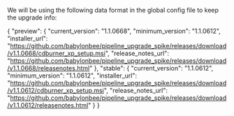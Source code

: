 We will be using the following data format in the global config file to keep the upgrade info:

{
  "preview": {
    "current_version": "1.1.0668",
    "minimum_version": "1.1.0612",
    "installer_url": "https://github.com/babylonbee/pipeline_upgrade_spike/releases/download/v1.1.0668/cdburner_xp_setup.msi",
    "release_notes_url": "https://github.com/babylonbee/pipeline_upgrade_spike/releases/download/v1.1.0668/releasenotes.html"
  },
  "stable": {
    "current_version": "1.1.0612",
    "minimum_version": "1.1.0612",
    "installer_url": "https://github.com/babylonbee/pipeline_upgrade_spike/releases/download/v1.1.0612/cdburner_xp_setup.msi",
    "release_notes_url": "https://github.com/babylonbee/pipeline_upgrade_spike/releases/download/v1.1.0612/releasenotes.html"
  }
}

